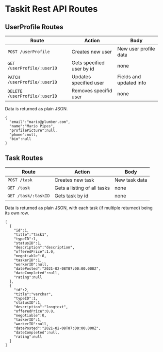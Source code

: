 # Taskit Rest API Routes

## UserProfile Routes
Route | Action | Body
---|---|---
`POST /userProfile` | Creates new user | New user profile data
`GET /userProfile/:userID` | Gets specified user by id | none
`PATCH /userProfile/:userID` | Updates specified user | Fields and updated info
`DELETE /userProfile/:userID` | Removes specifid user | none

Data is returned as plain JSON.
```
{
  "email":"mario@plumber.com",
  "name":"Mario Pipes",
  "profilePicture":null,
  "phone":null,
  "bio":null
}
```

## Task Routes
Route | Action | Body
---|---|---
`POST /task` | Creates new task | New task data
`GET /task` | Gets a listing of all tasks | none
`GET /task/:taskID` | Gets task by id | none

Data is returned as plain JSON, with each task (if multiple returned) being its own row.
```
[
  {
    "id":1,
    "title":"Task1",
    "typeID":1,
    "statusID":1,
    "description":"description",
    "offeredPrice":1.0,
    "negotiable":0,
    "taskerID":1,
    "workerID":null,
    "datePosted":"2021-02-08T07:00:00.000Z",
    "dateCompleted":null,
    "rating":null
  },
  {
    "id":2,
    "title":"varchar",
    "typeID":1,
    "statusID":1,
    "description":"longtext",
    "offeredPrice":0.0,
    "negotiable":0,
    "taskerID":1,
    "workerID":null,
    "datePosted":"2021-02-08T07:00:00.000Z",
    "dateCompleted":null,
    "rating":null
  }
]
```
